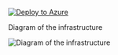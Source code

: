 [![Deploy to Azure](https://aka.ms/deploytoazurebutton)](https://portal.azure.com/#create/Microsoft.Template/uri/https%3A%2F%2Fraw.githubusercontent.com%2Fjimgodden%2FAzure_Networking_Labs%2Fmain%2FDeployment_Training%2FFRR_BGP_Lab_alt%2Fsrc%2Fmain.json)


Diagram of the infrastructure

![Diagram of the infrastructure](diagram.drawio.png)
